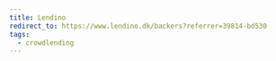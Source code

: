 ```yaml
---
title: Lendino
redirect_to: https://www.lendino.dk/backers?referrer=39814-bd530
tags:
  - crowdlending
---
```

